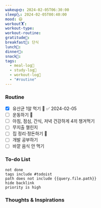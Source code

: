 ```yaml
---
wakeup🌞: 2024-02-05T06:30:00
sleep🌜: 2024-02-05T00:40:00
mood: 😄
workout🏋️: 
workout-type: 
workout-routine: 
gratitude🙏: 
breakfast🍳: 단식
lunch🍚: 
dinner🥗: 
snack🍬: 
tags:
  - meal-log📝
  - study-log📓
  - workout-log💪
  - "#routine"
---
```

### Routine 
- [x] 유산균 1알 먹기 🔼 ✅ 2024-02-05
- [ ] 운동하기 🔼
- [ ] 아침, 점심, 간식, 저녁 건강하게 4끼 챙겨먹기
- [ ] 무지출 챌린지 
- [ ] 집 정리·정돈하기 🔼
- [ ] 개발 공부하기
- [ ] 바깥 음식 안 먹기 

### To-do List 

```tasks
not done
tags include #todoist 
path does not include {{query.file.path}}
hide backlink
priority is high
```


### Thoughts & Inspirations
